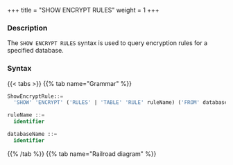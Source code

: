 +++
title = "SHOW ENCRYPT RULES"
weight = 1
+++

### Description

The `SHOW ENCRYPT RULES` syntax is used to query encryption rules for a specified database.

### Syntax

{{< tabs >}}
{{% tab name="Grammar" %}}
```sql
ShowEncryptRule::=
  'SHOW' 'ENCRYPT' ('RULES' | 'TABLE' 'RULE' ruleName) ('FROM' databaseName)?

ruleName ::=
  identifier

databaseName ::=
  identifier
```
{{% /tab %}}
{{% tab name="Railroad diagram" %}}
<iframe frameborder="0" name="diagram" id="diagram" width="100%" height="100%"></iframe>
{{% /tab %}}
{{< /tabs >}}

### Note

- When `databaseName` is not specified, then `DATABASE`is currently used as the default name. If `DATABASE` is not used, you will receive a `No database selected` prompt.

### Return value description

| Column                   | Description                               |
|--------------------------|-------------------------------------------|
| table                    | Logical table name                        |
| logic_column             | Logical column name                       |
| cipher_column            | Ciphertext column name                    |
| assisted_query_column    | Assisted query column name                |
| like_query_column        | Like query column name                    |
| encryptor_type           | Encryption algorithm type                 |
| encryptor_props          | Encryption algorithm parameter            |
| assisted_query_type      | Assisted query algorithm type             |
| assisted_query_props     | Assisted query algorithm parameter        |
| like_query_type          | Like query algorithm type                 |
| like_query_props         | Like query algorithm parameter            |




### Example

- Query encrypt rules for specified database.

```sql
SHOW ENCRYPT RULES FROM encrypt_db;
```

```sql
mysql> SHOW ENCRYPT RULES FROM encrypt_db;
+-----------+--------------+---------------+-----------------------+-------------------+----------------+-------------------------+---------------------+----------------------+-----------------+------------------+
| table     | logic_column | cipher_column | assisted_query_column | like_query_column | encryptor_type | encryptor_props         | assisted_query_type | assisted_query_props | like_query_type | like_query_props |
+-----------+--------------+---------------+-----------------------+-------------------+----------------+-------------------------+---------------------+----------------------+-----------------+------------------+
| t_user    | pwd          | pwd_cipher    |                       |                   | AES            | aes-key-value=123456abc |                     |                      |                 |                  |
| t_encrypt | pwd          | pwd_cipher    |                       |                   | AES            | aes-key-value=123456abc |                     |                      |                 |                  |
+-----------+--------------+---------------+-----------------------+-------------------+----------------+-------------------------+---------------------+----------------------+-----------------+------------------+
2 rows in set (0.00 sec)
```

- Query encrypt rules for current database.

```sql
SHOW ENCRYPT RULES;
```

```sql
mysql> SHOW ENCRYPT RULES;
+-----------+--------------+---------------+-----------------------+-------------------+----------------+-------------------------+---------------------+----------------------+-----------------+------------------+
| table     | logic_column | cipher_column | assisted_query_column | like_query_column | encryptor_type | encryptor_props         | assisted_query_type | assisted_query_props | like_query_type | like_query_props |
+-----------+--------------+---------------+-----------------------+-------------------+----------------+-------------------------+---------------------+----------------------+-----------------+------------------+
| t_user    | pwd          | pwd_cipher    |                       |                   | AES            | aes-key-value=123456abc |                     |                      |                 |                  |
| t_encrypt | pwd          | pwd_cipher    |                       |                   | AES            | aes-key-value=123456abc |                     |                      |                 |                  |
+-----------+--------------+---------------+-----------------------+-------------------+----------------+-------------------------+---------------------+----------------------+-----------------+------------------+
2 rows in set (0.00 sec)
```

- Query specified encrypt rule in specified database.

```sql
SHOW ENCRYPT TABLE RULE t_encrypt FROM encrypt_db;
```

```sql
mysql> SHOW ENCRYPT TABLE RULE t_encrypt FROM encrypt_db;
+-----------+--------------+---------------+-----------------------+-------------------+----------------+-------------------------+---------------------+----------------------+-----------------+------------------+
| table     | logic_column | cipher_column | assisted_query_column | like_query_column | encryptor_type | encryptor_props         | assisted_query_type | assisted_query_props | like_query_type | like_query_props |
+-----------+--------------+---------------+-----------------------+-------------------+----------------+-------------------------+---------------------+----------------------+-----------------+------------------+
| t_encrypt | pwd          | pwd_cipher    |                       |                   | AES            | aes-key-value=123456abc |                     |                      |                 |                  |
+-----------+--------------+---------------+-----------------------+-------------------+----------------+-------------------------+---------------------+----------------------+-----------------+------------------+
1 row in set (0.01 sec)
```

- Query specified encrypt rule in current database.

```sql
SHOW ENCRYPT TABLE RULE t_encrypt;
```

```sql
mysql> SHOW ENCRYPT TABLE RULE t_encrypt;
+-----------+--------------+---------------+-----------------------+-------------------+----------------+-------------------------+---------------------+----------------------+-----------------+------------------+
| table     | logic_column | cipher_column | assisted_query_column | like_query_column | encryptor_type | encryptor_props         | assisted_query_type | assisted_query_props | like_query_type | like_query_props |
+-----------+--------------+---------------+-----------------------+-------------------+----------------+-------------------------+---------------------+----------------------+-----------------+------------------+
| t_encrypt | pwd          | pwd_cipher    |                       |                   | AES            | aes-key-value=123456abc |                     |                      |                 |                  |
+-----------+--------------+---------------+-----------------------+-------------------+----------------+-------------------------+---------------------+----------------------+-----------------+------------------+
1 row in set (0.01 sec)
```

### Reserved word

`SHOW`, `ENCRYPT`, `TABLE`, `RULE`, `RULES`, `FROM`

### Related links

- [Reserved word](/en/user-manual/shardingsphere-proxy/distsql/syntax/reserved-word/)
